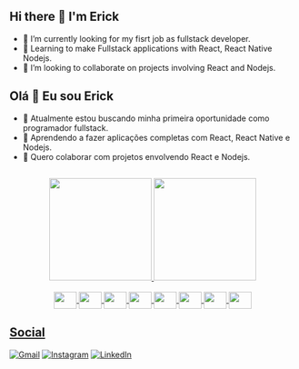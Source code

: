 

## Hi there 👋 I'm Erick

- 🔭 I’m currently looking for my fisrt job as fullstack developer.
- 🌱 Learning to make Fullstack applications with React, React Native Nodejs.
- 👯 I’m looking to collaborate on projects involving React and Nodejs.


## Olá 👋 Eu sou Erick

- 🔭 Atualmente estou buscando minha primeira oportunidade como programador fullstack.
- 🌱 Aprendendo a fazer aplicações completas com React, React Native e Nodejs. 
- 👯 Quero colaborar com projetos envolvendo React e Nodejs.


##
<div align="center">
  <a href="https://github.com/cmerick">
  <img height="180em" src="https://github-readme-stats.vercel.app/api?username=cmerick&show_icons=true&theme=dark&include_all_commits=true&count_private=true"/>
  <img height="180em" src="https://github-readme-stats.vercel.app/api/top-langs/?username=cmerick&layout=compact&langs_count=7&theme=dark"/>
</div>
<div align="center"><br>
<img align="center" height="30" width="40" src="https://cdn.jsdelivr.net/gh/devicons/devicon/icons/javascript/javascript-plain.svg" />
<img align="center" height="30" width="40" src="https://cdn.jsdelivr.net/gh/devicons/devicon/icons/typescript/typescript-original.svg" />
<img align="center" height="30" width="40" src="https://cdn.jsdelivr.net/gh/devicons/devicon/icons/react/react-original.svg" />
<img align="center" height="30" width="40" src="https://cdn.jsdelivr.net/gh/devicons/devicon/icons/nodejs/nodejs-original.svg" />
<img align="center" height="30" width="40" src="https://cdn.jsdelivr.net/gh/devicons/devicon/icons/bootstrap/bootstrap-original.svg" />
<img align="center" height="30" width="40" src="https://cdn.jsdelivr.net/gh/devicons/devicon/icons/html5/html5-plain.svg" />
<img align="center" height="30" width="40" src="https://cdn.jsdelivr.net/gh/devicons/devicon/icons/css3/css3-plain.svg" />
<img align="center" height="30" width="40" src="https://cdn.jsdelivr.net/gh/devicons/devicon/icons/tailwindcss/tailwindcss-plain.svg" />
</div>
  
 ## Social
  
  <a href="mailto:erickcastilhomestre@gmail.com">![Gmail](https://img.shields.io/badge/Gmail-D14836?style=for-the-badge&logo=gmail&logoColor=white)</a>
  <a href="https://www.instagram.com/cas_erick/">![Instagram](https://img.shields.io/badge/Instagram-%23E4405F.svg?style=for-the-badge&logo=Instagram&logoColor=white)</a>
  <a href="https://www.linkedin.com/in/erickcastilhomestre/">![LinkedIn](https://img.shields.io/badge/linkedin-%230077B5.svg?style=for-the-badge&logo=linkedin&logoColor=white)</a>
